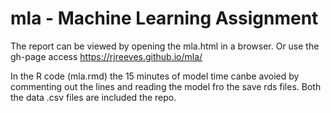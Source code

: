 # mla - Machine Learning Assignment 
The report can be viewed by opening the mla.html in a browser. Or use the gh-page access https://rjreeves.github.io/mla/

In the R code (mla.rmd) the 15 minutes of model time canbe avoied by commenting out the lines and reading the model fro the save rds files.
Both the data .csv files are included the repo.
